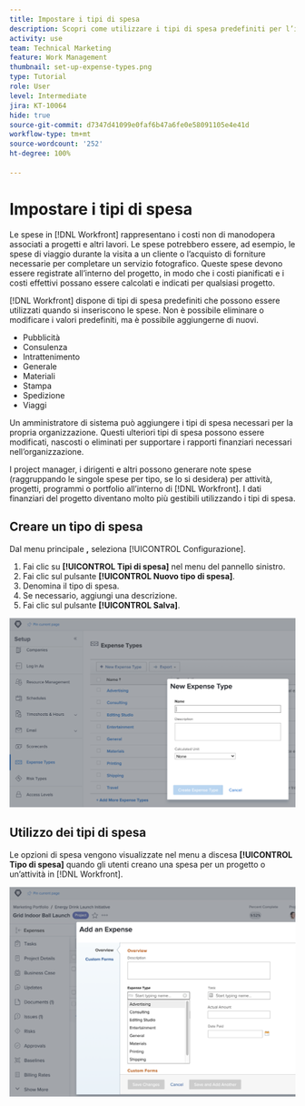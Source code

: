 ```yaml
---
title: Impostare i tipi di spesa
description: Scopri come utilizzare i tipi di spesa predefiniti per l’inserimento delle spese e come creare nuovi tipi di spesa.
activity: use
team: Technical Marketing
feature: Work Management
thumbnail: set-up-expense-types.png
type: Tutorial
role: User
level: Intermediate
jira: KT-10064
hide: true
source-git-commit: d7347d41099e0faf6b47a6fe0e58091105e4e41d
workflow-type: tm+mt
source-wordcount: '252'
ht-degree: 100%

---
```


# Impostare i tipi di spesa

Le spese in [!DNL Workfront] rappresentano i costi non di manodopera associati a progetti e altri lavori. Le spese potrebbero essere, ad esempio, le spese di viaggio durante la visita a un cliente o l’acquisto di forniture necessarie per completare un servizio fotografico. Queste spese devono essere registrate all’interno del progetto, in modo che i costi pianificati e i costi effettivi possano essere calcolati e indicati per qualsiasi progetto.

[!DNL Workfront] dispone di tipi di spesa predefiniti che possono essere utilizzati quando si inseriscono le spese. Non è possibile eliminare o modificare i valori predefiniti, ma è possibile aggiungerne di nuovi.

* Pubblicità
* Consulenza
* Intrattenimento
* Generale
* Materiali
* Stampa
* Spedizione
* Viaggi

Un amministratore di sistema può aggiungere i tipi di spesa necessari per la propria organizzazione. Questi ulteriori tipi di spesa possono essere modificati, nascosti o eliminati per supportare i rapporti finanziari necessari nell’organizzazione.

I project manager, i dirigenti e altri possono generare note spese (raggruppando le singole spese per tipo, se lo si desidera) per attività, progetti, programmi o portfolio all’interno di [!DNL Workfront]. I dati finanziari del progetto diventano molto più gestibili utilizzando i tipi di spesa.

## Creare un tipo di spesa

Dal menu principale **,** seleziona [!UICONTROL Configurazione].

1. Fai clic su **[!UICONTROL Tipi di spesa]** nel menu del pannello sinistro.
1. Fai clic sul pulsante **[!UICONTROL Nuovo tipo di spesa]**.
1. Denomina il tipo di spesa.
1. Se necessario, aggiungi una descrizione.
1. Fai clic sul pulsante **[!UICONTROL Salva]**.

![Immagine della creazione di un nuovo [!UICONTROL Tipo di spesa]](assets/setting-up-finances-6.png)

## Utilizzo dei tipi di spesa

Le opzioni di spesa vengono visualizzate nel menu a discesa **[!UICONTROL Tipo di spesa]** quando gli utenti creano una spesa per un progetto o un’attività in [!DNL Workfront].

![Immagine dell’aggiunta di una nuova spesa](assets/setting-up-finances-7.png)
